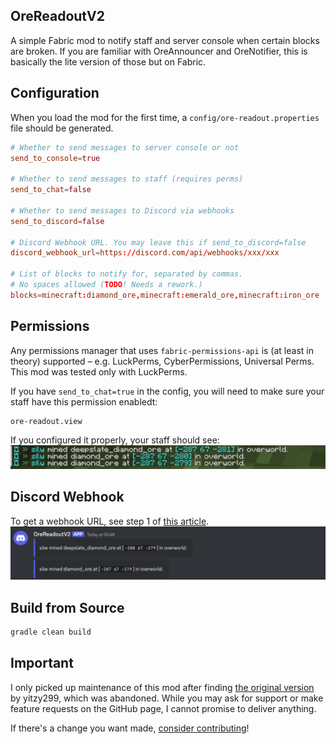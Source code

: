 ## OreReadoutV2

A simple Fabric mod to notify staff and server console when certain blocks are broken.
If you are familiar with OreAnnouncer and OreNotifier, this is basically the lite version of those but on Fabric.

## Configuration

When you load the mod for the first time, a `config/ore-readout.properties` file should be generated.

```conf
# Whether to send messages to server console or not
send_to_console=true

# Whether to send messages to staff (requires perms)
send_to_chat=false

# Whether to send messages to Discord via webhooks
send_to_discord=false

# Discord Webhook URL. You may leave this if send_to_discord=false
discord_webhook_url=https://discord.com/api/webhooks/xxx/xxx

# List of blocks to notify for, separated by commas.
# No spaces allowed (TODO! Needs a rework.)
blocks=minecraft:diamond_ore,minecraft:emerald_ore,minecraft:iron_ore
```

## Permissions

Any permissions manager that uses `fabric-permissions-api` is (at least in theory) supported 
– e.g. LuckPerms, CyberPermissions, Universal Perms. 
This mod was tested only with LuckPerms.

If you have `send_to_chat=true` in the config, you will need to make sure
your staff have this permission enabledt:

```
ore-readout.view
```

If you configured it properly, your staff should see:
![](/docs/assets/chat.png)

## Discord Webhook

To get a webhook URL, see step 1 of [this article](https://support.discord.com/hc/en-us/articles/228383668-Intro-to-Webhooks).
![](/docs/assets/discord2.png)

## Build from Source

```bash
gradle clean build
```

## Important

I only picked up maintenance of this mod after finding [the original version](https://modrinth.com/mod/ore-readout) by yitzy299,
which was abandoned. While you may ask for support or make feature requests on the GitHub page, I cannot promise to deliver anything.

If there's a change you want made, [consider contributing](#)!